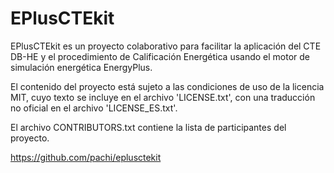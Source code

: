 EPlusCTEkit
===========

EPlusCTEkit es un proyecto colaborativo para facilitar la aplicación del CTE DB-HE y el procedimiento de Calificación Energética usando el motor de simulación energética EnergyPlus.

El contenido del proyecto está sujeto a las condiciones de uso de la licencia MIT, cuyo texto se incluye en el archivo 'LICENSE.txt', con una traducción no oficial en el archivo 'LICENSE_ES.txt'.

El archivo CONTRIBUTORS.txt contiene la lista de participantes del proyecto.

https://github.com/pachi/eplusctekit
